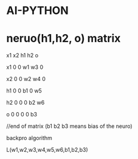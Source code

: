 # AI-PYTHON

# neruo(h1,h2, o) matrix
   x1 x2 h1 h2  o  
     
x1 0  0  w1 w3  0  

x2 0  0  w2 w4  0  

h1 0  0  b1 0   w5  

h2 0  0  0  b2  w6  

o  0  0  0  0   b3  

//end of matrix  (b1 b2 b3 means bias of the neuro)


backpro algorithm

L(w1,w2,w3,w4,w5,w6,b1,b2,b3)


